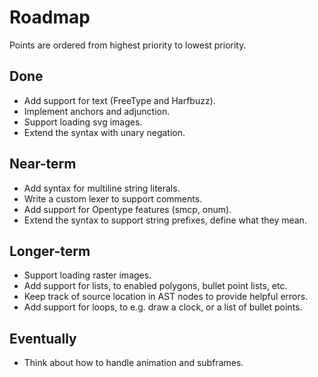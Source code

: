 # Roadmap

Points are ordered from highest priority to lowest priority.

## Done

* Add support for text (FreeType and Harfbuzz).
* Implement anchors and adjunction.
* Support loading svg images.
* Extend the syntax with unary negation.

## Near-term

* Add syntax for multiline string literals.
* Write a custom lexer to support comments.
* Add support for Opentype features (smcp, onum).
* Extend the syntax to support string prefixes, define what they mean.

## Longer-term

* Support loading raster images.
* Add support for lists, to enabled polygons, bullet point lists, etc.
* Keep track of source location in AST nodes to provide helpful errors.
* Add support for loops, to e.g. draw a clock, or a list of bullet points.

## Eventually

* Think about how to handle animation and subframes.
